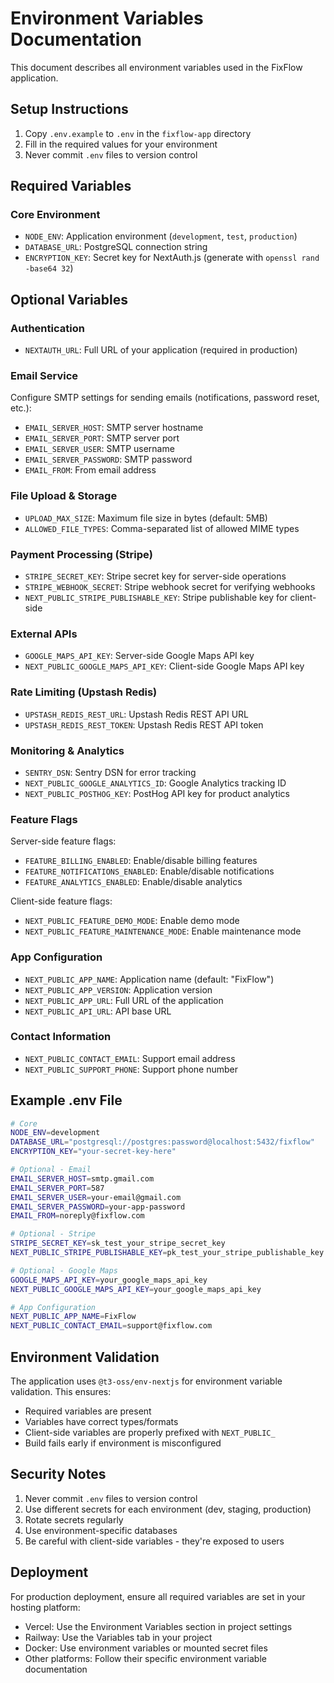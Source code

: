 # Environment Variables Documentation

This document describes all environment variables used in the FixFlow application.

## Setup Instructions

1. Copy `.env.example` to `.env` in the `fixflow-app` directory
2. Fill in the required values for your environment
3. Never commit `.env` files to version control

## Required Variables

### Core Environment
- `NODE_ENV`: Application environment (`development`, `test`, `production`)
- `DATABASE_URL`: PostgreSQL connection string
- `ENCRYPTION_KEY`: Secret key for NextAuth.js (generate with `openssl rand -base64 32`)

## Optional Variables

### Authentication
- `NEXTAUTH_URL`: Full URL of your application (required in production)

### Email Service
Configure SMTP settings for sending emails (notifications, password reset, etc.):
- `EMAIL_SERVER_HOST`: SMTP server hostname
- `EMAIL_SERVER_PORT`: SMTP server port
- `EMAIL_SERVER_USER`: SMTP username
- `EMAIL_SERVER_PASSWORD`: SMTP password
- `EMAIL_FROM`: From email address

### File Upload & Storage
- `UPLOAD_MAX_SIZE`: Maximum file size in bytes (default: 5MB)
- `ALLOWED_FILE_TYPES`: Comma-separated list of allowed MIME types

### Payment Processing (Stripe)
- `STRIPE_SECRET_KEY`: Stripe secret key for server-side operations
- `STRIPE_WEBHOOK_SECRET`: Stripe webhook secret for verifying webhooks
- `NEXT_PUBLIC_STRIPE_PUBLISHABLE_KEY`: Stripe publishable key for client-side

### External APIs
- `GOOGLE_MAPS_API_KEY`: Server-side Google Maps API key
- `NEXT_PUBLIC_GOOGLE_MAPS_API_KEY`: Client-side Google Maps API key

### Rate Limiting (Upstash Redis)
- `UPSTASH_REDIS_REST_URL`: Upstash Redis REST API URL
- `UPSTASH_REDIS_REST_TOKEN`: Upstash Redis REST API token

### Monitoring & Analytics
- `SENTRY_DSN`: Sentry DSN for error tracking
- `NEXT_PUBLIC_GOOGLE_ANALYTICS_ID`: Google Analytics tracking ID
- `NEXT_PUBLIC_POSTHOG_KEY`: PostHog API key for product analytics

### Feature Flags
Server-side feature flags:
- `FEATURE_BILLING_ENABLED`: Enable/disable billing features
- `FEATURE_NOTIFICATIONS_ENABLED`: Enable/disable notifications
- `FEATURE_ANALYTICS_ENABLED`: Enable/disable analytics

Client-side feature flags:
- `NEXT_PUBLIC_FEATURE_DEMO_MODE`: Enable demo mode
- `NEXT_PUBLIC_FEATURE_MAINTENANCE_MODE`: Enable maintenance mode

### App Configuration
- `NEXT_PUBLIC_APP_NAME`: Application name (default: "FixFlow")
- `NEXT_PUBLIC_APP_VERSION`: Application version
- `NEXT_PUBLIC_APP_URL`: Full URL of the application
- `NEXT_PUBLIC_API_URL`: API base URL

### Contact Information
- `NEXT_PUBLIC_CONTACT_EMAIL`: Support email address
- `NEXT_PUBLIC_SUPPORT_PHONE`: Support phone number

## Example .env File

```bash
# Core
NODE_ENV=development
DATABASE_URL="postgresql://postgres:password@localhost:5432/fixflow"
ENCRYPTION_KEY="your-secret-key-here"

# Optional - Email
EMAIL_SERVER_HOST=smtp.gmail.com
EMAIL_SERVER_PORT=587
EMAIL_SERVER_USER=your-email@gmail.com
EMAIL_SERVER_PASSWORD=your-app-password
EMAIL_FROM=noreply@fixflow.com

# Optional - Stripe
STRIPE_SECRET_KEY=sk_test_your_stripe_secret_key
NEXT_PUBLIC_STRIPE_PUBLISHABLE_KEY=pk_test_your_stripe_publishable_key

# Optional - Google Maps
GOOGLE_MAPS_API_KEY=your_google_maps_api_key
NEXT_PUBLIC_GOOGLE_MAPS_API_KEY=your_google_maps_api_key

# App Configuration
NEXT_PUBLIC_APP_NAME=FixFlow
NEXT_PUBLIC_CONTACT_EMAIL=support@fixflow.com
```

## Environment Validation

The application uses `@t3-oss/env-nextjs` for environment variable validation. This ensures:

- Required variables are present
- Variables have correct types/formats
- Client-side variables are properly prefixed with `NEXT_PUBLIC_`
- Build fails early if environment is misconfigured

## Security Notes

1. Never commit `.env` files to version control
2. Use different secrets for each environment (dev, staging, production)
3. Rotate secrets regularly
4. Use environment-specific databases
5. Be careful with client-side variables - they're exposed to users

## Deployment

For production deployment, ensure all required variables are set in your hosting platform:

- Vercel: Use the Environment Variables section in project settings
- Railway: Use the Variables tab in your project
- Docker: Use environment variables or mounted secret files
- Other platforms: Follow their specific environment variable documentation 